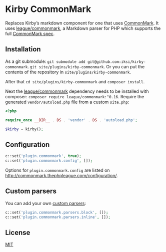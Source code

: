 # Kirby CommonMark

Replaces Kirby’s markdown component for one that uses [CommonMark](http://commonmark.org/). It uses [league/commonmark](http://commonmark.thephpleague.com/), a Markdown parser for PHP which supports the full [CommonMark spec](http://spec.commonmark.org/).

## Installation

As a git submodule: `git submodule add git@github.com:iksi/kirby-commonmark.git site/plugins/kirby-commonmark`. Or you can put the contents of the repository in `site/plugins/kirby-commonmark`.

After that `cd site/plugins/kirby-commonmark` and `composer install`.

Next the [league/commonmark](http://commonmark.thephpleague.com/) dependency needs to be installed with composer: `composer require league/commonmark:^0.16`. Require the generated `vendor/autoload.php` file from a custom `site.php`:

```PHP
<?php

require_once __DIR__ . DS . 'vendor' . DS . 'autoload.php';

$kirby = kirby();
```

## Configuration

```PHP
c::set('plugin.commonmark', true);
c::set('plugin.commonmark.config', []);
```

Options for `plugin.commonmark.config` are listed on <http://commonmark.thephpleague.com/configuration/>.

## Custom parsers

You can add your own [custom parsers](http://commonmark.thephpleague.com/customization/overview/):

```PHP
c::set('plugin.commonmark.parsers.block', []);
c::set('plugin.commonmark.parsers.inline', []);
```

## License

[MIT](LICENSE.md)